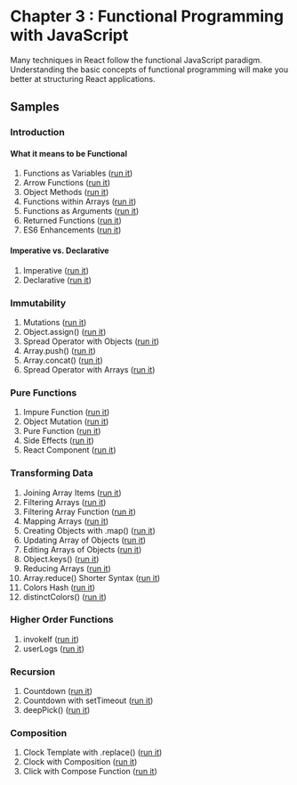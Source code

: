 # Chapter 3 : Functional Programming with JavaScript

Many techniques in React follow the functional JavaScript paradigm. Understanding the basic concepts of functional programming will make you better at structuring React applications.

## Samples

### Introduction

#### What it means to be Functional

1. Functions as Variables ([run it](https://jsbin.com/hopomod/1/edit?js,console))
2. Arrow Functions ([run it](https://jsbin.com/hopomod/3/edit?js,console))
3. Object Methods ([run it](https://jsbin.com/lamujat/edit?js,console))
4. Functions within Arrays ([run it](https://jsbin.com/qoparag/edit?js,console))
5. Functions as Arguments ([run it](https://jsbin.com/hopomod/5/edit?js,console))
6. Returned Functions ([run it](https://jsbin.com/boyihum/1/edit?js,console))
7. ES6 Enhancements ([run it](https://jsbin.com/boyihum/2/edit?js,console))

#### Imperative vs. Declarative

1. Imperative ([run it](https://jsbin.com/cuqapu/1/edit?js,console))
2. Declarative ([run it](http://jsbin.com/cuqapu/2/edit?js,console))

### Immutability

1. Mutations ([run it](http://jsbin.com/kemimi/1/edit?js,console))
2. Object.assign() ([run it](http://jsbin.com/kemimi/2/edit?js,console))
3. Spread Operator with Objects ([run it](http://jsbin.com/kemimi/3/edit?js,console))
4. Array.push() ([run it](http://jsbin.com/kemimi/4/edit?js,console))
5. Array.concat() ([run it](http://jsbin.com/kemimi/5/edit?js,console))
6. Spread Operator with Arrays ([run it](http://jsbin.com/kemimi/6/edit?js,console))

### Pure Functions

1. Impure Function ([run it](http://jsbin.com/kosogo/1/edit?js,console))
2. Object Mutation ([run it](http://jsbin.com/kosogo/2/edit?js,console))
3. Pure Function ([run it](http://jsbin.com/kosogo/3/edit?js,console))
4. Side Effects ([run it](http://jsbin.com/kosogo/4/edit?js,console))
5. React Component ([run it](http://jsbin.com/kosogo/5/edit?js,console))

### Transforming Data

1. Joining Array Items ([run it](http://jsbin.com/qehige/1/edit?js,console))
2. Filtering Arrays ([run it](http://jsbin.com/qehige/2/edit?js,console))
3. Filtering Array Function ([run it](http://jsbin.com/qehige/3/edit?js,console))
4. Mapping Arrays ([run it](http://jsbin.com/qehige/4/edit?js,console))
5. Creating Objects with .map() ([run it](http://jsbin.com/qehige/5/edit?js,console))
6. Updating Array of Objects ([run it](http://jsbin.com/qehige/6/edit?js,console))
7. Editing Arrays of Objects ([run it](http://jsbin.com/qehige/7/edit?js,console))
8. Object.keys() ([run it](http://jsbin.com/qehige/8/edit?js,console))
9. Reducing Arrays ([run it](http://jsbin.com/qehige/9/edit?js,console))
10. Array.reduce() Shorter Syntax ([run it](http://jsbin.com/qehige/10/edit?js,console))
11. Colors Hash ([run it](http://jsbin.com/qehige/11/edit?js,console))
12. distinctColors() ([run it](http://jsbin.com/qehige/12/edit?js,console))

### Higher Order Functions

1. invokeIf ([run it](http://jsbin.com/raxuyew/1/edit?js,console))
2. userLogs ([run it](https://jsbin.com/bucetuwuco/edit?js,console))

### Recursion

1. Countdown ([run it](http://jsbin.com/romezi/1/edit?js,console))
2. Countdown with setTimeout ([run it](http://jsbin.com/romezi/2/edit?js,console))
3. deepPick() ([run it](http://jsbin.com/romezi/3/edit?js,console))

### Composition

1. Clock Template with .replace() ([run it](http://jsbin.com/zivevu/1/edit?js,console))
2. Clock with Composition ([run it](http://jsbin.com/zivevu/2/edit?js,console))
3. Click with Compose Function ([run it](http://jsbin.com/zivevu/3/edit?js,console))
